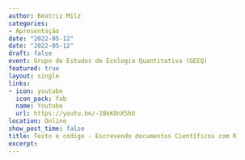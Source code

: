 ```yaml
---
author: Beatriz Milz
categories:
- Apresentação
date: "2022-05-12"
date: "2022-05-12"
draft: false
event: Grupo de Estudos de Ecologia Quantitativa (GEEQ)
featured: true
layout: single
links:
- icon: youtube
  icon_pack: fab
  name: Youtube
  url: https://youtu.be/-28kKOnX5hU
location: Online
show_post_time: false
title: Texto e código - Escrevendo documentos Científicos com R
excerpt: 
---
```

